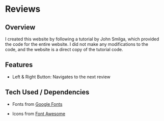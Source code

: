 # Reviews

## Overview

I created this website by following a tutorial by John Smilga, which provided the code for the entire website. I did not make any modifications to the code, and the website is a direct copy of the tutorial code.

## Features

- Left & Right Button: Navigates to the next review

## Tech Used / Dependencies

- Fonts from [Google Fonts](https://fonts.google.com/)

- Icons from [Font Awesome](https://fontawesome.com/)
